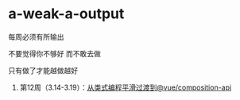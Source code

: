 # a-weak-a-output
每周必须有所输出

不要觉得你不够好 而不敢去做

只有做了才能越做越好



1. 第12周（3.14-3.19）：[从类式编程平滑过渡到@vue/composition-api](https://github.com/finechen/a-weak-a-output/blob/master/vue从类式编程平滑过渡hooks.md) 

   
